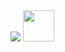 <img src="https://capsule-render.vercel.app/api?type=wave&color=auto&height=300&section=header&text=Mahamad%20Sardar&fontSize=90" />

<a href="https://www.instagram.com/thepiyushmalhotra/">
  <img height="50" src="https://user-images.githubusercontent.com/46517096/166974368-9798f39f-1f46-499c-b14e-81f0a3f83a06.png"/>
</a>
